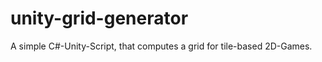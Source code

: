 unity-grid-generator
====================

A simple C#-Unity-Script, that computes a grid for tile-based 2D-Games.
